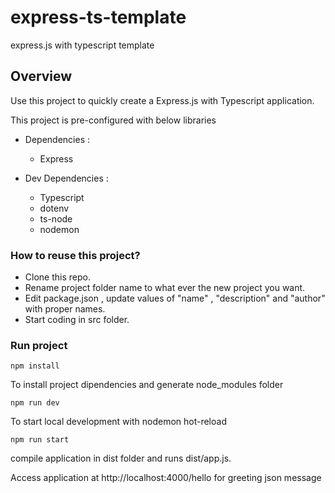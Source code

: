 # express-ts-template
express.js with typescript template

## Overview

Use this project to quickly create a Express.js with Typescript application.

This project is pre-configured with below libraries

- Dependencies :
  - Express
  
- Dev Dependencies :
  - Typescript
  - dotenv
  - ts-node
  - nodemon
  
### How to reuse this project?

* Clone this repo.
* Rename project folder name to what ever the new project you want.
* Edit package.json , update values of "name" , "description" and "author" with proper names.
* Start coding in src folder.

### Run project

`npm install`

To install project dipendencies and generate node_modules folder

`npm run dev`

To start local development with nodemon hot-reload

`npm run start`

compile application in dist folder and runs dist/app.js.

Access application at http://localhost:4000/hello for greeting json message
